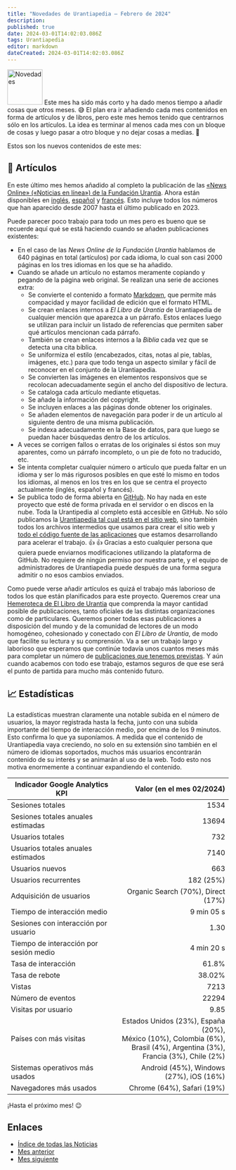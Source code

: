 ```yaml
---
title: "Novedades de Urantiapedia — Febrero de 2024"
description: 
published: true
date: 2024-03-01T14:02:03.086Z
tags: Urantiapedia
editor: markdown
dateCreated: 2024-03-01T14:02:03.086Z
---
```


<img src="/_assets/svg/icon-news.svg" alt="Novedades" style="width: 80px;"> Este mes ha sido más corto y ha dado menos tiempo a añadir cosas que otros meses. :sweat_smile: El plan era ir añadiendo cada mes contenidos en forma de artículos y de libros, pero este mes hemos tenido que centrarnos sólo en los artículos. La idea es terminar al menos cada mes con un bloque de cosas y luego pasar a otro bloque y no dejar cosas a medias. :construction:

Estos son los nuevos contenidos de este mes:

## :page_with_curl: Artículos

En este último mes hemos añadido al completo la publicación de las [«News Online» («Noticias en línea») de la Fundación Urantia](https://www.urantia.org/news/2023-12). Ahora están disponibles en [inglés](/en/index/articles_uf_news_online), [español](/es/index/articles_uf_news_online) y [francés](/fr/index/articles_uf_news_online). Esto incluye todos los números que han aparecido desde 2007 hasta el último publicado en 2023.

Puede parecer poco trabajo para todo un mes pero es bueno que se recuerde aquí qué se está haciendo cuando se añaden publicaciones existentes:
- En el caso de las _News Online de la Fundación Urantia_ hablamos de 640 páginas en total (artículos) por cada idioma, lo cual son casi 2000 páginas en los tres idiomas en los que se ha añadido.
- Cuando se añade un artículo no estamos meramente copiando y pegando de la página web original. Se realizan una serie de acciones extra:
  - Se convierte el contenido a formato [Markdown](/es/help/markdown), que permite más compacidad y mayor facilidad de edición que el formato HTML.
  - Se crean enlaces internos a _El Libro de Urantia_ de Urantiapedia de cualquier mención que aparezca a un párrafo. Estos enlaces luego se utilizan para incluir un listado de referencias que permiten saber qué artículos mencionan cada párrafo.
  - También se crean enlaces internos a la _Biblia_ cada vez que se detecta una cita bíblica.
  - Se uniformiza el estilo (encabezados, citas, notas al pie, tablas, imágenes, etc.) para que todo tenga un aspecto similar y fácil de reconocer en el conjunto de la Urantiapedia.
  - Se convierten las imágenes en elementos responsivos que se recolocan adecuadamente según el ancho del dispositivo de lectura.
  - Se cataloga cada artículo mediante etiquetas.
  - Se añade la información del copyright.
  - Se incluyen enlaces a las páginas donde obtener los originales.
  - Se añaden elementos de navegación para poder ir de un artículo al siguiente dentro de una misma publicación.
  - Se indexa adecuadamente en la Base de datos, para que luego se puedan hacer búsquedas dentro de los artículos.
- A veces se corrigen fallos o erratas de los originales si éstos son muy aparentes, como un párrafo incompleto, o un pie de foto no traducido, etc.
- Se intenta completar cualquier número o artículo que pueda faltar en un idioma y ser lo más rigurosos posibles en que esté lo mismo en todos los idiomas, al menos en los tres en los que se centra el proyecto actualmente (inglés, español y francés).
- Se publica todo de forma abierta en [GitHub](https://github.com/JanHerca/urantiapedia-backup). No hay nada en este proyecto que esté de forma privada en el servidor o en discos en la nube. Toda la Urantipedia al completo está accesible en GitHub. No sólo publicamos la [Urantiapedia tal cual está en el sitio web](https://github.com/JanHerca/urantiapedia-backup), sino también todos los archivos intermedios que usamos para crear el sitio web y [todo el código fuente de las aplicaciones](https://github.com/JanHerca/urantiapedia) que estamos desarrollando para acelerar el trabajo. :+1: :+1: Gracias a esto cualquier persona que quiera puede enviarnos modificaciones utilizando la plataforma de GitHub. No requiere de ningún permiso por nuestra parte, y el equipo de administradores de Urantiapedia puede después de una forma segura admitir o no esos cambios enviados.

Como puede verse añadir artículos es quizá el trabajo más laborioso de todos los que están planificados para este proyecto. Queremos crear una [Hemeroteca de El Libro de Urantia](/es/index/articles) que comprenda la mayor cantidad posible de publicaciones, tanto oficiales de las distintas organizaciones como de particulares. Queremos poner todas esas publicaciones a disposición del mundo y de la comunidad de lectores de un modo homogéneo, cohesionado y conectado con _El Libro de Urantia_, de modo que facilite su lectura y su comprensión. Va a ser un trabajo largo y laborioso que esperamos que continúe todavía unos cuantos meses más para completar un número de [publicaciones que tenemos previstas](/es/help/status#progreso-de-los-art%C3%ADculos-detallado). Y aún cuando acabemos con todo ese trabajo, estamos seguros de que ese será el punto de partida para mucho más contenido futuro.

## :chart_with_upwards_trend: Estadísticas

La estadísticas muestran claramente una notable subida en el número de usuarios, la mayor registrada hasta la fecha, junto con una subida importante del tiempo de interacción medio, por encima de los 9 minutos. Esto confirma lo que ya suponíamos. A medida que el contenido de Urantiapedia vaya creciendo, no solo en su extensión sino también en el número de idiomas soportados, muchos más usuarios encontrarán contenido de su interés y se animarán al uso de la web. Todo esto nos motiva enormemente a continuar expandiendo el contenido.

Indicador Google Analytics KPI | Valor (en el mes 02/2024)
--- | ---:
Sesiones totales | 1534
Sesiones totales anuales estimadas | 13694
Usuarios totales | 732
Usuarios totales anuales estimados | 7140
Usuarios nuevos | 663
Usuarios recurrentes | 182 (25%)
Adquisición de usuarios | Organic Search (70%), Direct (17%)
Tiempo de interacción medio | 9 min 05 s
Sesiones con interacción por usuario | 1.30
Tiempo de interacción por sesión medio | 4 min 20 s
Tasa de interacción | 61.8%
Tasa de rebote | 38.02%
Vistas | 7213
Número de eventos | 22294
Visitas por usuario | 9.85
Países con más visitas | Estados Unidos (23%), España (20%), <br>México (10%), Colombia (6%), <br>Brasil (4%), Argentina (3%),<br>Francia (3%), Chile (2%)
Sistemas operativos más usados | Android (45%), Windows (27%), iOS (16%)
Navegadores más usados | Chrome (64%), Safari (19%)

¡Hasta el próximo mes! :wink:

## Enlaces

- [Índice de todas las Noticias](/es/news)
- [Mes anterior](/es/news/2024/01)
- [Mes siguiente](/es/news/2024/03)